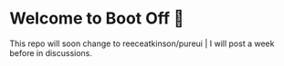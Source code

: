 # Welcome to Boot Off :rocket:
This repo will soon change to reeceatkinson/pureui | I will post a week before in discussions.
